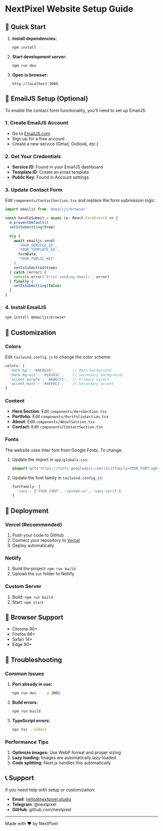 # NextPixel Website Setup Guide

## 🚀 Quick Start

1. **Install dependencies:**
   ```bash
   npm install
   ```

2. **Start development server:**
   ```bash
   npm run dev
   ```

3. **Open in browser:**
   ```
   http://localhost:3000
   ```

## 📧 EmailJS Setup (Optional)

To enable the contact form functionality, you'll need to set up EmailJS:

### 1. Create EmailJS Account
- Go to [EmailJS.com](https://www.emailjs.com/)
- Sign up for a free account
- Create a new service (Gmail, Outlook, etc.)

### 2. Get Your Credentials
- **Service ID**: Found in your EmailJS dashboard
- **Template ID**: Create an email template
- **Public Key**: Found in Account settings

### 3. Update Contact Form
Edit `components/ContactSection.tsx` and replace the form submission logic:

```typescript
import emailjs from '@emailjs/browser'

const handleSubmit = async (e: React.FormEvent) => {
  e.preventDefault()
  setIsSubmitting(true)
  
  try {
    await emailjs.send(
      'YOUR_SERVICE_ID',
      'YOUR_TEMPLATE_ID',
      formData,
      'YOUR_PUBLIC_KEY'
    )
    setIsSubmitted(true)
  } catch (error) {
    console.error('Error sending email:', error)
  } finally {
    setIsSubmitting(false)
  }
}
```

### 4. Install EmailJS
```bash
npm install @emailjs/browser
```

## 🎨 Customization

### Colors
Edit `tailwind.config.js` to change the color scheme:

```javascript
colors: {
  'dark-bg': '#0E0E10',        // Main background
  'dark-bg-alt': '#18181C',    // Secondary background
  'accent-purple': '#A86CF5',  // Primary accent
  'accent-mint': '#4EF0C1',    // Secondary accent
}
```

### Content
- **Hero Section**: Edit `components/HeroSection.tsx`
- **Portfolio**: Edit `components/PortfolioSection.tsx`
- **About**: Edit `components/AboutSection.tsx`
- **Contact**: Edit `components/ContactSection.tsx`

### Fonts
The website uses Inter font from Google Fonts. To change:

1. Update the import in `app/globals.css`:
   ```css
   @import url('https://fonts.googleapis.com/css2?family=YOUR_FONT:wght@300;400;500;600;700;800;900&display=swap');
   ```

2. Update the font family in `tailwind.config.js`:
   ```javascript
   fontFamily: {
     'sans': ['YOUR_FONT', 'system-ui', 'sans-serif'],
   }
   ```

## 🚀 Deployment

### Vercel (Recommended)
1. Push your code to GitHub
2. Connect your repository to [Vercel](https://vercel.com)
3. Deploy automatically

### Netlify
1. Build the project: `npm run build`
2. Upload the `out` folder to Netlify

### Custom Server
1. Build: `npm run build`
2. Start: `npm start`

## 📱 Browser Support

- Chrome 90+
- Firefox 88+
- Safari 14+
- Edge 90+

## 🐛 Troubleshooting

### Common Issues

1. **Port already in use:**
   ```bash
   npm run dev -- -p 3001
   ```

2. **Build errors:**
   ```bash
   npm run build
   ```

3. **TypeScript errors:**
   ```bash
   npx tsc --noEmit
   ```

### Performance Tips

1. **Optimize images:** Use WebP format and proper sizing
2. **Lazy loading:** Images are automatically lazy-loaded
3. **Code splitting:** Next.js handles this automatically

## 📞 Support

If you need help with setup or customization:

- **Email**: hello@nextpixel.studio
- **Telegram**: @nextpixel
- **GitHub**: github.com/nextpixel

---

Made with ❤️ by NextPixel
